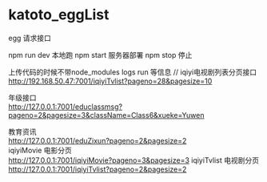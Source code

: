 # katoto_eggList
egg 请求接口    

npm run dev 本地跑
npm start 服务器部署
npm stop  停止

上传代码的时候不带node_modules logs  run  等信息
//  iqiyi电视剧列表分页接口
http://192.168.50.47:7001/iqiyiTvlist?pageno=28&pagesize=10

年级接口    
http://127.0.0.1:7001/educlassmsg?pageno=2&pagesize=3&className=Class6&xueke=Yuwen

教育资讯    
http://127.0.0.1:7001/eduZixun?pageno=2&pagesize=2    
iqiyiMovie 电影分页   
http://127.0.0.1:7001/iqiyiMovie?pageno=3&pagesize=3
iqiyiTvlist 电视剧分页    
http://127.0.0.1:7001/iqiyiTvlist?pageno=2&pagesize=2